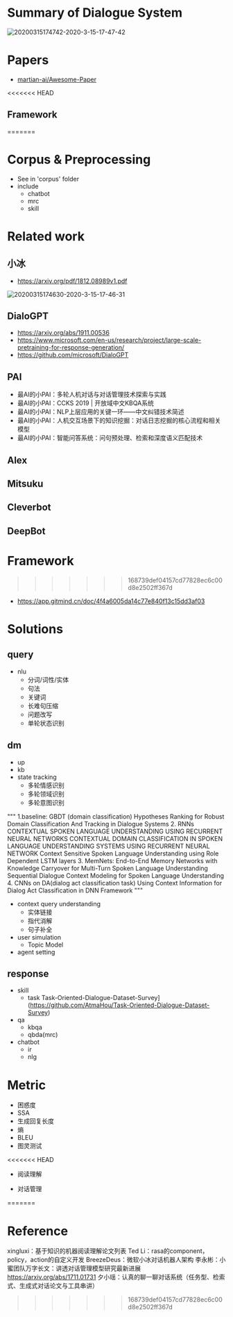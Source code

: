 # Summary of Dialogue System

![20200315174742-2020-3-15-17-47-42](https://blog-picture-bed.oss-cn-beijing.aliyuncs.com/blog/upload/20200315174742-2020-3-15-17-47-42)

# Papers
+ [martian-ai/Awesome-Paper](https://github.com/martian-ai/Awesome-Paper/blob/master/chatbot-papers-candidates.md)

<<<<<<< HEAD
## Framework
=======

# Corpus & Preprocessing
+ See in 'corpus' folder
+ include 
    + chatbot
    + mrc
    + skill

# Related work
## 小冰
+ https://arxiv.org/pdf/1812.08989v1.pdf

![20200315174630-2020-3-15-17-46-31](https://blog-picture-bed.oss-cn-beijing.aliyuncs.com/blog/upload/20200315174630-2020-3-15-17-46-31)
​
## DialoGPT
+ https://arxiv.org/abs/1911.00536
+ https://www.microsoft.com/en-us/research/project/large-scale-pretraining-for-response-generation/
+ https://github.com/microsoft/DialoGPT

## PAI
+ 最AI的小PAI：多轮人机对话与对话管理技术探索与实践
+ 最AI的小PAI：CCKS 2019 | 开放域中文KBQA系统
+ 最AI的小PAI：NLP上层应用的关键一环——中文纠错技术简述
+ 最AI的小PAI：人机交互场景下的知识挖掘：对话日志挖掘的核心流程和相关模型
+ 最AI的小PAI：智能问答系统：问句预处理、检索和深度语义匹配技术
​
## Alex
## Mitsuku
## Cleverbot
## DeepBot

# Framework
>>>>>>> 168739def04157cd77828ec6c00d8e2502ff367d
+ https://app.gitmind.cn/doc/4f4a6005da14c77e840f13c15dd3af03

# Solutions

## query
+ nlu
    + 分词/词性/实体
    + 句法
    + 关键词
    + 长难句压缩
    + 问题改写
    + 单轮状态识别

## dm
+ up
+ kb
+ state tracking
    + 多轮情感识别
    + 多轮领域识别
    + 多轮意图识别

"""
1.baseline:
GBDT (domain classification) Hypotheses Ranking for Robust Domain Classification And Tracking in Dialogue Systems
2. RNNs
CONTEXTUAL SPOKEN LANGUAGE UNDERSTANDING USING RECURRENT NEURAL NETWORKS
CONTEXTUAL DOMAIN CLASSIFICATION IN SPOKEN LANGUAGE UNDERSTANDING SYSTEMS USING RECURRENT NEURAL NETWORK
Context Sensitive Spoken Language Understanding using Role Dependent LSTM layers
3. MemNets:
End-to-End Memory Networks with Knowledge Carryover for Multi-Turn Spoken Language Understanding
Sequential Dialogue Context Modeling for Spoken Language Understanding
4. CNNs on DA(dialog act classification task)
Using Context Information for Dialog Act Classification in DNN Framework
"""

+ context query understanding
    + 实体链接
    + 指代消解
    + 句子补全
+ user simulation
    + Topic Model
+ agent setting

## response
+ skill
    + task
    Task-Oriented-Dialogue-Dataset-Survey](https://github.com/AtmaHou/Task-Oriented-Dialogue-Dataset-Survey)
+ qa
    + kbqa
    + qbda(mrc)
+ chatbot
    + ir
    + nlg

# Metric
+ 困惑度
+ SSA
+ 生成回复长度
+ 熵
+ BLEU
+ 图灵测试

<<<<<<< HEAD
+ 阅读理解

+ 对话管理

=======
# Reference
xingluxi：基于知识的机器阅读理解论文列表
Ted Li：rasa的component，policy，action的自定义开发
BreezeDeus：微软小冰对话机器人架构
李永彬：小蜜团队万字长文：讲透对话管理模型研究最新进展
https://arxiv.org/abs/1711.01731
夕小瑶：认真的聊一聊对话系统（任务型、检索式、生成式对话论文与工具串讲）
>>>>>>> 168739def04157cd77828ec6c00d8e2502ff367d
